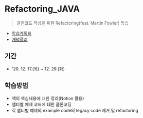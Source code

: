 # Refactoring_JAVA
> 클린코드 작성을 위한 Refactoring(feat. Martin Fowler) 학습
* [학습계획표](https://docs.google.com/spreadsheets/d/1E4ZqrEOs7lTRJ1yqNe3xeu9PbDd3iUH4lcl7oTyWWlg/edit?usp=sharing)
* [개념정리](https://www.notion.so/Refactoring-f233fd74305c4689ba95e44399004a13)
## 기간
* '20. 12. 17.(목) ~ 12. 29.(화)
## 학습방법
* 책의 핵심내용에 대한 정리(Notion 활용)
* 챕터별 예제 코드에 대한 클론코딩
* 각 챕터별 예제의 example code의 legacy code 제거 및 refactoring
